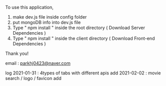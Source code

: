 To use this application, 

1. make dev.js file inside config folder 
2. put mongoDB info into dev.js file 
3. Type  " npm install " inside the root directory  ( Download Server Dependencies ) 
4. Type " npm install " inside the client directory ( Download Front-end Dependencies )


Thank you!

email : parkhj0423@naver.com

log
2021-01-31 : 4types of tabs with different apis add
2021-02-02 : movie search / logo / favicon add